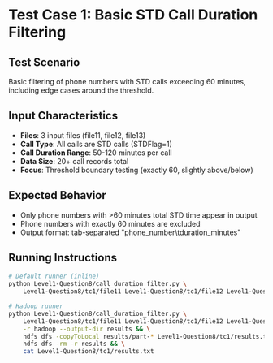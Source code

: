 # Test Case 1: Basic STD Call Duration Filtering

## Test Scenario
Basic filtering of phone numbers with STD calls exceeding 60 minutes, including edge cases around the threshold.

## Input Characteristics
- **Files**: 3 input files (file11, file12, file13)
- **Call Type**: All calls are STD calls (STDFlag=1)
- **Call Duration Range**: 50-120 minutes per call
- **Data Size**: 20+ call records total
- **Focus**: Threshold boundary testing (exactly 60, slightly above/below)

## Expected Behavior
- Only phone numbers with >60 minutes total STD time appear in output
- Phone numbers with exactly 60 minutes are excluded
- Output format: tab-separated "phone_number\tduration_minutes"

## Running Instructions

```bash
# Default runner (inline)
python Level1-Question8/call_duration_filter.py \
    Level1-Question8/tc1/file11 Level1-Question8/tc1/file12 Level1-Question8/tc1/file13
```

```bash
# Hadoop runner
python Level1-Question8/call_duration_filter.py \
    Level1-Question8/tc1/file11 Level1-Question8/tc1/file12 Level1-Question8/tc1/file13 \
    -r hadoop --output-dir results && \
    hdfs dfs -copyToLocal results/part-* Level1-Question8/tc1/results.txt && \
    hdfs dfs -rm -r results && \
    cat Level1-Question8/tc1/results.txt
```
